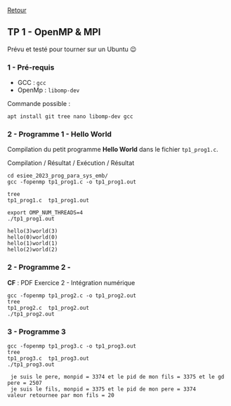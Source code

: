 [Retour](../../)

## TP 1 - OpenMP & MPI

Prévu et testé pour tourner sur un Ubuntu 😉

### 1 - Pré-requis

- GCC : `gcc`
- OpenMp : `libomp-dev`

Commande possible :

```
apt install git tree nano libomp-dev gcc
```

### 2 - Programme 1 - Hello World

Compilation du petit programme **Hello World** dans le fichier `tp1_prog1.c`.

Compilation / Résultat / Exécution / Résultat

```
cd esiee_2023_prog_para_sys_emb/
gcc -fopenmp tp1_prog1.c -o tp1_prog1.out

tree
tp1_prog1.c  tp1_prog1.out

export OMP_NUM_THREADS=4
./tp1_prog1.out

hello(3)world(3) 
hello(0)world(0) 
hello(1)world(1) 
hello(2)world(2) 
```

### 2 - Programme 2 - 

**CF** : PDF Exercice 2 - Intégration numérique

```
gcc -fopenmp tp1_prog2.c -o tp1_prog2.out
tree
tp1_prog2.c  tp1_prog2.out
./tp1_prog2.out
```

### 3 - Programme 3

```
gcc -fopenmp tp1_prog3.c -o tp1_prog3.out
tree
tp1_prog3.c  tp1_prog3.out
./tp1_prog3.out

 je suis le pere, monpid = 3374 et le pid de mon fils = 3375 et le gd pere = 2507
 je suis le fils, monpid = 3375 et le pid de mon pere = 3374
valeur retournee par mon fils = 20
```